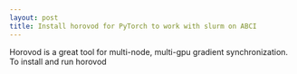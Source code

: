 ```yaml
---
layout: post
title: Install horovod for PyTorch to work with slurm on ABCI
---
```


Horovod is a great tool for multi-node, multi-gpu gradient synchronization.
To install and run horovod 
<!--stackedit_data:
eyJoaXN0b3J5IjpbLTg1MTcyOTE0OF19
-->